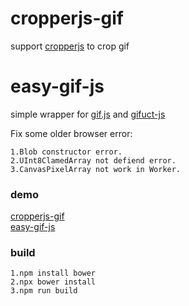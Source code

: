 # cropperjs-gif
support [cropperjs](https://github.com/fengyuanchen/cropperjs) to crop gif

# easy-gif-js
simple wrapper for [gif.js](https://github.com/jnordberg/gif.js) and [gifuct-js](https://github.com/matt-way/gifuct-js)

Fix some older browser error:
    
    1.Blob constructor error.
    2.UInt8ClamedArray not defiend error.
    3.CanvasPixelArray not work in Worker.


### demo

[cropperjs-gif](https://wmlgl.github.io/cropperjs-gif/demo/index.html)  
[easy-gif-js](https://wmlgl.github.io/cropperjs-gif/demo/gif.html)


### build

    1.npm install bower
    2.npx bower install
    3.npm run build